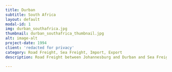 ```yaml
---
title: Durban
subtitle: South Africa
layout: default
modal-id: 1
img: durban_southafrica.jpg
thumbnail: durban_southafrica_thumbnail.jpg
alt: image-alt
project-date: 1994
client: 'redacted for privacy'
category: Road Freight, Sea Freight, Import, Export
description: Road Freight between Johannesburg and Durban and Sea Freight all over the Far East and Indian Ocean Islands.

---
```

